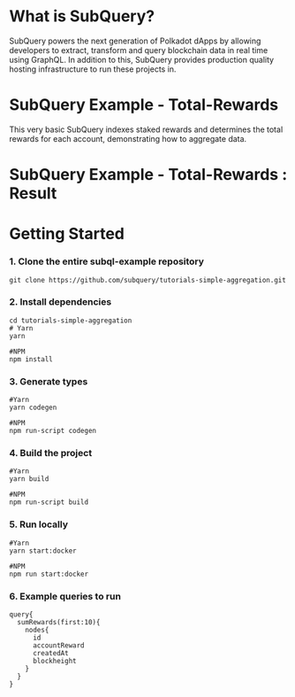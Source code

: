 # What is SubQuery?

SubQuery powers the next generation of Polkadot dApps by allowing developers to extract, transform and query blockchain data in real time using GraphQL. In addition to this, SubQuery provides production quality hosting infrastructure to run these projects in.

# SubQuery Example - Total-Rewards

This very basic SubQuery indexes staked rewards and determines the total rewards for each account, demonstrating how to aggregate data. 

# SubQuery Example - Total-Rewards : Result


 
# Getting Started

### 1. Clone the entire subql-example repository

```shell
git clone https://github.com/subquery/tutorials-simple-aggregation.git

```
### 2. Install dependencies

```shell
cd tutorials-simple-aggregation
# Yarn
yarn

#NPM
npm install
```

### 3. Generate types

```shell
#Yarn
yarn codegen

#NPM
npm run-script codegen
```

### 4. Build the project

```shell
#Yarn
yarn build

#NPM
npm run-script build
```

### 5. Run locally

```shell
#Yarn
yarn start:docker

#NPM
npm run start:docker
```
### 6. Example queries to run
```shell
query{
  sumRewards(first:10){
    nodes{
      id
      accountReward
      createdAt
      blockheight
    }
  }
}
```
